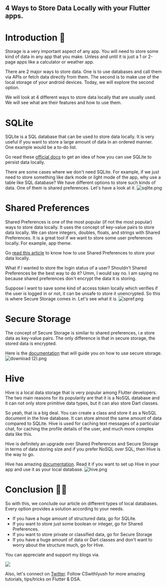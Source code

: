 ## 4 Ways to Store Data Locally with your Flutter apps.

# Introduction 📕
Storage is a very important aspect of any app. You will need to store some kind of data in any app that you make. Unless and until it is just a 1 or 2-page apps like a calculator or weather app. 

There are 2 major ways to store data. One is to use databases and call them via APIs or fetch data directly from them. The second is to make use of the local storage of your android devices. Today, we will explore the second option. 

We will look at 4 different ways to store data locally that are usually used. We will see what are their features and how to use them.

# SQLite
SQLite is a SQL database that can be used to store data locally. It is very useful if you want to store a large amount of data in an ordered manner. One example would be a to-do list. 

Go read these [official docs](https://docs.flutter.dev/cookbook/persistence/sqlite) to get an idea of how you can use SQLite to persist data locally.

There are some cases where we don't need SQLite. For example, if we just need to store something like dark mode or light mode of the app, why use a table like SQL database? We have different options to store such kinds of data. One of them is shared preferences. Let's have a look at it.
![sqlite.png](https://cdn.hashnode.com/res/hashnode/image/upload/v1647354375350/7JrS-30Lw.png)

# Shared Preferences
Shared Preferences is one of the most popular (if not the most popular) ways to store data locally. It uses the concept of key-value pairs to store data locally. We can store integers, doubles, floats, and strings with Shared Preferences. It is a great tool if we want to store some user preferences locally. For example, app theme.

Go [read this article](https://cswithiyush.hashnode.dev/what-is-and-how-to-use-shared-preferences-in-flutter) to know how to use Shared Preferences to store your data locally.

What if I wanted to store the login status of a user? Shouldn't Shared Preferences be the best way to do it? Umm, I would say no. I am saying no because shared preferences don't encrypt the data it is storing.

Suppose I want to save some kind of access token locally which verifies if the user is logged in or not, it can be unsafe to store it unencrypted. So this is where Secure Storage comes in. Let's see what it is. 
![spref.png](https://cdn.hashnode.com/res/hashnode/image/upload/v1647354070070/U9zn9-tK_.png)

# Secure Storage
The concept of Secure Storage is similar to shared preferences, i.e store data as key-value pairs. The only difference is that in secure storage, the stored data is encrypted.

Here is the [documentation](https://pub.dev/packages/flutter_secure_storage) that will guide you on how to use secure storage. 
![download (2).png](https://cdn.hashnode.com/res/hashnode/image/upload/v1647354024382/kC8DPHdvi.png)

# Hive

Hive is a local data storage that is very popular among Flutter developers. The two main reasons for its popularity are that it is a NoSQL database and it can not only store primitive data types, but it can also store Dart classes. 

So yeah, that is a big deal. You can create a class and store it as a NoSQL document in the hive database. It can store almost the same amount of data compared to SQLite. Hive is used for caching text messages of a particular chat, for caching the profile details of the user, and much more complex data like this.

Hive is definitely an upgrade over Shared Preferences and Secure Storage in terms of data storing size and if you prefer NoSQL over SQL, then Hive is the way to go.

Hive has amazing [documentation](https://docs.hivedb.dev/#/basics/hive_in_flutter). Read it if you want to set up Hive in your app and use it as your local database.
![hive.png](https://cdn.hashnode.com/res/hashnode/image/upload/v1647353990564/GQKaREXQr.png)

# Conclusion 👋🏻
So with this, we conclude our article on different types of local databases. Every option provides a solution according to your needs. 

- If you have a huge amount of structured data, go for SQLite.
- If you want to store just some boolean or integer, go for Shared Preferences.
- If you want to store private or classified data, go for Secure Storage
- If you have a huge amount of data or Dart classes and don't want to worry about the structure much, go for Hive.

You can appreciate and support my blogs via.

![](https://cdn.hashnode.com/res/hashnode/image/upload/v1646372265341/O0KkM6E-0.png)

Also, let's connect on [Twitter](https://twitter.com/Iyush004). Follow CSwithIyush for more amazing tutorials, tips/tricks on Flutter & DSA.